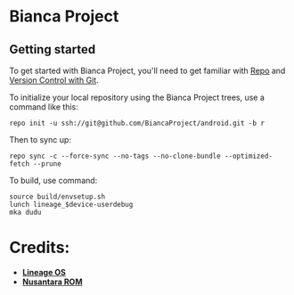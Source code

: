 Bianca Project
==============

Getting started
---------------

To get started with Bianca Project, you'll need to get
familiar with [Repo](https://source.android.com/source/using-repo.html) and [Version Control with Git](https://source.android.com/source/version-control.html).

To initialize your local repository using the Bianca Project trees, use a command like this:
```
repo init -u ssh://git@github.com/BiancaProject/android.git -b r
```
Then to sync up:
```
repo sync -c --force-sync --no-tags --no-clone-bundle --optimized-fetch --prune
```

To build, use command:
```
source build/envsetup.sh
lunch lineage_$device-userdebug
mka dudu
```

Credits:
========
 * [**Lineage OS**](https://github.com/LineageOS)
 * [**Nusantara ROM**](https://github.com/Nusantara-ROM)

